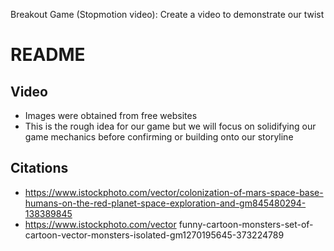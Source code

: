 Breakout Game (Stopmotion video): Create a video to demonstrate our twist

# README
## Video
- Images were obtained from free websites
- This is the rough idea for our game but we will focus on solidifying our game mechanics before confirming or building onto our storyline


## Citations
- https://www.istockphoto.com/vector/colonization-of-mars-space-base-humans-on-the-red-planet-space-exploration-and-gm845480294-138389845
- https://www.istockphoto.com/vector funny-cartoon-monsters-set-of-cartoon-vector-monsters-isolated-gm1270195645-373224789
